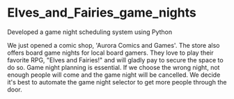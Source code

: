 # Elves_and_Fairies_game_nights

Developed a game night scheduling system using Python

We just opened a comic shop, 'Aurora Comics and Games'. The store also offers board game nights for local board gamers. 
They love to play their favorite RPG, "Elves and Fairies!" and will gladly pay to secure the space to do so. Game night planning is essential. 
If we choose the wrong night, not enough people will come and the game night will be cancelled.
We decide it's best to automate the game night selector to get more people through the door. 
